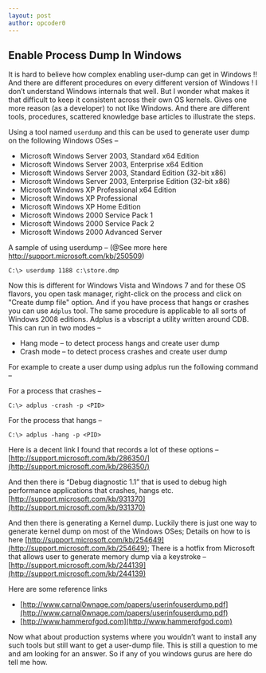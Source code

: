 ```yaml
---
layout: post
author: opcoder0
---
```


## Enable Process Dump In Windows

It is hard to believe how complex enabling user-dump can get in Windows !! And there are different procedures on every different version of Windows ! I don’t understand Windows internals that well. But I wonder what makes it that difficult to keep it consistent across their own OS kernels. Gives one more reason (as a developer) to not like Windows. And there are different tools, procedures, scattered knowledge base articles to illustrate the steps.

Using a tool named `userdump` and this can be used to generate user dump on the following Windows OSes –

- Microsoft Windows Server 2003, Standard x64 Edition
- Microsoft Windows Server 2003, Enterprise x64 Edition
- Microsoft Windows Server 2003, Standard Edition (32-bit x86)
- Microsoft Windows Server 2003, Enterprise Edition (32-bit x86)
- Microsoft Windows XP Professional x64 Edition
- Microsoft Windows XP Professional
- Microsoft Windows XP Home Edition
- Microsoft Windows 2000 Service Pack 1
- Microsoft Windows 2000 Service Pack 2
- Microsoft Windows 2000 Advanced Server

A sample of using userdump – (@See more here http://support.microsoft.com/kb/250509)

```
C:\> userdump 1188 c:\store.dmp
```

Now this is different for Windows Vista and Windows 7 and  for these OS flavors, you open task manager, right-click on the process and click on "Create dump file" option. And if you have process that hangs or crashes you can use `Adplus` tool. The same procedure is applicable to all sorts of Windows 2008 editions. Adplus is a vbscript a utility written around CDB. This can run in two modes –

- Hang mode – to detect process hangs and create user dump
- Crash mode – to detect process crashes and create user dump

For example to create a user dump using adplus run the following command –

For a process that crashes –

```
C:\> adplus -crash -p <PID>
```

For the process that hangs –

```
C:\> adplus -hang -p <PID>
```

Here is a decent link I found that records a lot of these options – [http://support.microsoft.com/kb/286350/](http://support.microsoft.com/kb/286350/)

And then there is “Debug diagnostic 1.1” that is used to debug high performance applications that crashes, hangs etc. [http://support.microsoft.com/kb/931370](http://support.microsoft.com/kb/931370)

And then there is generating a Kernel dump. Luckily there is just one way to generate kernel dump on most of the Windows OSes; Details on how to is here [http://support.microsoft.com/kb/254649](http://support.microsoft.com/kb/254649); There is a hotfix from Microsoft that allows user to generate memory dump via a keystroke – [http://support.microsoft.com/kb/244139](http://support.microsoft.com/kb/244139)

Here are some reference links

- [http://www.carnal0wnage.com/papers/userinfouserdump.pdf](http://www.carnal0wnage.com/papers/userinfouserdump.pdf)
- [http://www.hammerofgod.com](http://www.hammerofgod.com)

Now what about production systems where you wouldn’t want to install any such tools but still want to get a user-dump file. This is still a question to me and am looking for an answer. So if any of you windows gurus are here do tell me how.
